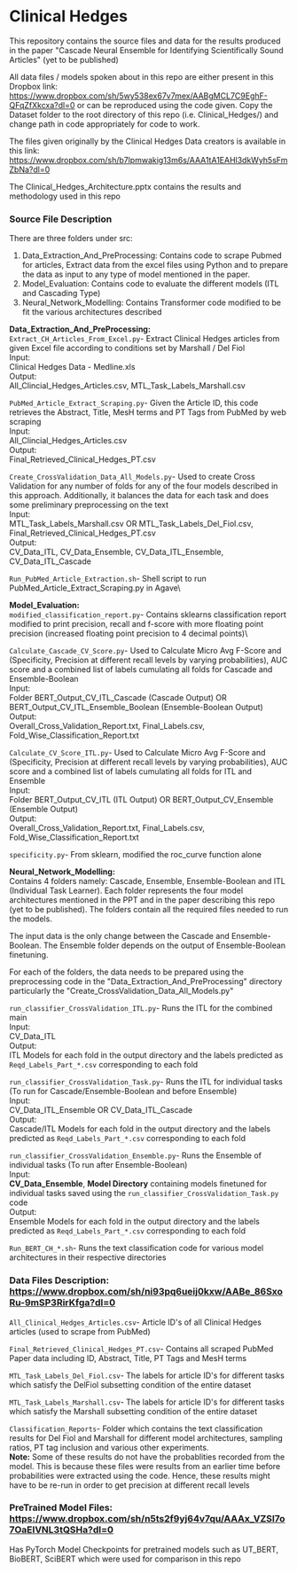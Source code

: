 # Clinical Hedges

This repository contains the source files and data for the results produced in the paper "Cascade Neural Ensemble for Identifying
Scientifically Sound Articles" (yet to be published)

All data files / models spoken about in this repo are either present in this Dropbox link: https://www.dropbox.com/sh/5wy538ex67v7mex/AABgMCL7C9EghF-QFqZfXkcxa?dl=0
or can be reproduced using the code given. Copy the Dataset folder to the root directory of this repo (i.e. Clinical_Hedges/) 
and change path in code appropriately for code to work.

The files given originally by the Clinical Hedges Data creators is available in this link: https://www.dropbox.com/sh/b7lpmwakig13m6s/AAA1tA1EAHl3dkWyh5sFmZbNa?dl=0

The Clinical_Hedges_Architecture.pptx contains the results and methodology used in this repo

### Source File Description
There are three folders under src:
1. Data_Extraction_And_PreProcessing: Contains code to scrape Pubmed for articles, Extract data from the excel files using Python and
to prepare the data as input to any type of model mentioned in the paper.
2. Model_Evaluation: Contains code to evaluate the different models (ITL and Cascading Type)
3. Neural_Network_Modelling: Contains Transformer code modified to be fit the various architectures described

**Data_Extraction_And_PreProcessing:**\
`Extract_CH_Articles_From_Excel.py`- Extract Clinical Hedges articles from given Excel file according to conditions set by Marshall / Del Fiol\
Input:\
Clinical Hedges Data - Medline.xls\
Output:\
All_Clincial_Hedges_Articles.csv, MTL_Task_Labels_Marshall.csv

`PubMed_Article_Extract_Scraping.py`- Given the Article ID, this code retrieves the Abstract, Title, MesH terms and PT Tags from PubMed by web scraping\
Input:\
All_Clincial_Hedges_Articles.csv\
Output:\
Final_Retrieved_Clinical_Hedges_PT.csv

`Create_CrossValidation_Data_All_Models.py`- Used to create Cross Validation for any number of folds for any of the four models described in this approach. 
Additionally, it balances the data for each task and does some preliminary preprocessing on the text\
Input:\
MTL_Task_Labels_Marshall.csv OR MTL_Task_Labels_Del_Fiol.csv, Final_Retrieved_Clinical_Hedges_PT.csv\
Output:\
CV_Data_ITL, CV_Data_Ensemble, CV_Data_ITL_Ensemble, CV_Data_ITL_Cascade

`Run_PubMed_Article_Extraction.sh`- Shell script to run PubMed_Article_Extract_Scraping.py in Agave\

**Model_Evaluation:**\
`modified_classification_report.py`- Contains sklearns classification report modified to print precision, recall and f-score with more floating point precision
(increased floating point precision to 4 decimal points)\

`Calculate_Cascade_CV_Score.py`- Used to Calculate Micro Avg F-Score and (Specificity, Precision at different recall levels by varying probabilities), AUC score
and a combined list of labels cumulating all folds for Cascade and Ensemble-Boolean\
Input:\
Folder BERT_Output_CV_ITL_Cascade (Cascade Output) OR BERT_Output_CV_ITL_Ensemble_Boolean (Ensemble-Boolean Output)\
Output:\
Overall_Cross_Validation_Report.txt, Final_Labels.csv, Fold_Wise_Classification_Report.txt


`Calculate_CV_Score_ITL.py`- Used to Calculate Micro Avg F-Score and (Specificity, Precision at different recall levels by varying probabilities), AUC score
and a combined list of labels cumulating all folds for ITL and Ensemble\
Input:\
Folder BERT_Output_CV_ITL (ITL Output) OR BERT_Output_CV_Ensemble (Ensemble Output)\
Output:\
Overall_Cross_Validation_Report.txt, Final_Labels.csv, Fold_Wise_Classification_Report.txt

`specificity.py`- From sklearn, modified the roc_curve function alone

**Neural_Network_Modelling:**\
Contains 4 folders namely: Cascade, Ensemble, Ensemble-Boolean and ITL (Individual Task Learner). Each folder represents
the four model architectures mentioned in the PPT and in the paper describing this repo (yet to be published). The folders contain
all the required files needed to run the models. 

The input data is the only change between the Cascade and Ensemble-Boolean. The Ensemble folder depends on the output of Ensemble-Boolean finetuning.

For each of the folders, the data needs to be prepared using the preprocessing code in the "Data_Extraction_And_PreProcessing" directory 
particularly the "Create_CrossValidation_Data_All_Models.py"

`run_classifier_CrossValidation_ITL.py`- Runs the ITL for the combined main\
Input:\
CV_Data_ITL\
Output:\
ITL Models for each fold in the output directory and the labels predicted as `Reqd_Labels_Part_*.csv` corresponding to each fold

`run_classifier_CrossValidation_Task.py`- Runs the ITL for individual tasks (To run for Cascade/Ensemble-Boolean and before Ensemble)\
Input:\
CV_Data_ITL_Ensemble OR CV_Data_ITL_Cascade\
Output:\
Cascade/ITL Models for each fold in the output directory and the labels predicted as `Reqd_Labels_Part_*.csv` corresponding to each fold

`run_classifier_CrossValidation_Ensemble.py`- Runs the Ensemble of individual tasks (To run after Ensemble-Boolean)\
Input:\
**CV_Data_Ensemble**, **Model Directory** containing models finetuned for individual tasks saved using the `run_classifier_CrossValidation_Task.py` code\
Output:\
Ensemble Models for each fold in the output directory and the labels predicted as `Reqd_Labels_Part_*.csv` corresponding to each fold

`Run_BERT_CH_*.sh`- Runs the text classification code for various model architectures in their respective directories


### Data Files Description: https://www.dropbox.com/sh/ni93pq6ueij0kxw/AABe_86SxoRu-9mSP3RirKfga?dl=0
`All_Clinical_Hedges_Articles.csv`- Article ID's of all Clinical Hedges articles (used to scrape from PubMed)

`Final_Retrieved_Clinical_Hedges_PT.csv`- Contains all scraped PubMed Paper data including ID, Abstract, Title, PT Tags and MesH terms

`MTL_Task_Labels_Del_Fiol.csv`- The labels for article ID's for different tasks which satisfy the DelFiol subsetting condition of the entire dataset

`MTL_Task_Labels_Marshall.csv`-  The labels for article ID's for different tasks which satisfy the Marshall subsetting condition of the entire dataset

`Classification_Reports`- Folder which contains the text classification results for Del Fiol and Marshall for different model architectures,
sampling ratios, PT tag inclusion and various other experiments.\
**Note:** Some of these results do not have the probablities recorded from the model. This is because these files were results from an earlier time
before probabilities were extracted using the code. Hence, these results might have to be re-run in order to get precision at different recall levels


### PreTrained Model Files: https://www.dropbox.com/sh/n5ts2f9yj64v7qu/AAAx_VZSI7o7OaEIVNL3tQSHa?dl=0
Has PyTorch Model Checkpoints for pretrained models such as UT_BERT, BioBERT, SciBERT which were used 
for comparison in this repo
